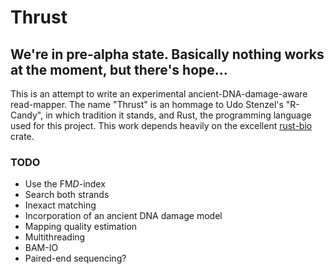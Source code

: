 # Thrust
## We're in pre-alpha state. Basically nothing works at the moment, but there's hope...

This is an attempt to write an experimental ancient-DNA-damage-aware read-mapper. The name "Thrust" is an hommage to Udo Stenzel's "R-Candy", in which tradition it stands, and Rust, the programming language used for this project. This work depends heavily on the excellent [rust-bio](https://rust-bio.github.io/) crate. 

### TODO
- Use the FM*D*-index
- Search both strands
- Inexact matching
- Incorporation of an ancient DNA damage model
- Mapping quality estimation
- Multithreading
- BAM-IO
- Paired-end sequencing?
